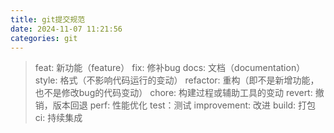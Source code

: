```yaml
---
title: git提交规范
date: 2024-11-07 11:21:56
categories: git
---
```


> feat: 新功能（feature）
> fix: 修补bug
> docs: 文档（documentation）
> style: 格式（不影响代码运行的变动）
> refactor: 重构（即不是新增功能，也不是修改bug的代码变动）
> chore: 构建过程或辅助工具的变动
> revert: 撤销，版本回退
> perf: 性能优化
> test：测试
> improvement: 改进
> build: 打包
> ci: 持续集成
